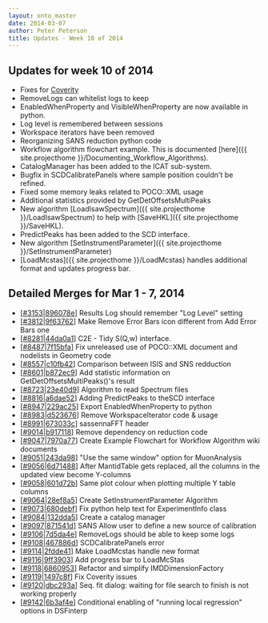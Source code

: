```yaml
---
layout: onto_master
date: 2014-03-07
author: Peter Peterson
title: Updates - Week 10 of 2014
---
```

Updates for week 10 of 2014
---------------------------
* Fixes for [Coverity](http://scan.coverity.com/)
* RemoveLogs can whitelist logs to keep
* EnabledWhenProperty and VisibleWhenProperty are now available in python.
* Log level is remembered between sessions
* Workspace iterators have been removed
* Reorganizing SANS reduction python code
* Workflow algorithm flowchart example. This is documented [here]({{ site.projecthome }}/Documenting_Workflow_Algorithms).
* CatalogManager has been added to the ICAT sub-system.
* Bugfix in SCDCalibratePanels where sample position couldn't be refined.
* Fixed some memory leaks related to POCO::XML usage
* Additional statistics provided by GetDetOffsetsMultiPeaks
* New algorithm [LoadIsawSpectrum]({{ site.projecthome }}/LoadIsawSpectrum) to help with [SaveHKL]({{ site.projecthome }}/SaveHKL).
* PredictPeaks has been added to the SCD interface.
* New algorithm [SetInstrumentParameter]({{ site.projecthome }}/SetInstrumentParameter)
* [LoadMcstas]({{ site.projecthome }}/LoadMcstas) handles additional format and updates progress bar.

Detailed Merges for Mar 1 - 7, 2014
-----------------------------------
* \[[#3153](http://trac.mantidproject.org/mantid/ticket/3153)\|[896078e](https://github.com/mantidproject/mantid/commit/896078e7b8c2b918dff2e64e2eeac9f812a15225)\] Results Log should remember "Log Level" setting
* \[[#3812](http://trac.mantidproject.org/mantid/ticket/3812)\|[9f63762](https://github.com/mantidproject/mantid/commit/9f63762aac76199b4fd606680151d190315f2397)\] Make Remove Error Bars icon different from Add Error Bars one
* \[[#8281](http://trac.mantidproject.org/mantid/ticket/8281)\|[44da0a1](https://github.com/mantidproject/mantid/commit/44da0a17a010a99a4e6c78140d8686ebfef87398)\] C2E - Tidy S(Q,w) interface.
* \[[#8487](http://trac.mantidproject.org/mantid/ticket/8487)\|[7f15bfa](https://github.com/mantidproject/mantid/commit/7f15bfac171b3bee4aafd76fd7af229f633c442e)\] Fix unreleased use of POCO::XML document and nodelists in Geometry code
* \[[#8557](http://trac.mantidproject.org/mantid/ticket/8557)\|[c10fb42](https://github.com/mantidproject/mantid/commit/c10fb42cb46d0f1f812942387946f1106083ef33)\] Comparison between ISIS and SNS redduction
* \[[#8601](http://trac.mantidproject.org/mantid/ticket/8601)\|[b872ec9](https://github.com/mantidproject/mantid/commit/b872ec9f2f7644dc040606457b206e07c5300316)\] Add statistic information on GetDetOffsetsMultiPeaks()'s result
* \[[#8723](http://trac.mantidproject.org/mantid/ticket/8723)\|[23e40d9](https://github.com/mantidproject/mantid/commit/23e40d9dc7689f66d6f8ce0f4c683adb230e66de)\] Algorithm to read Spectrum files
* \[[#8816](http://trac.mantidproject.org/mantid/ticket/8816)\|[a6dae52](https://github.com/mantidproject/mantid/commit/a6dae52d0fb9d4cd0fa612e0f56f851beae52e16)\] Adding PredictPeaks to theSCD interface
* \[[#8947](http://trac.mantidproject.org/mantid/ticket/8947)\|[229ac25](https://github.com/mantidproject/mantid/commit/229ac258b137879b97beb58a024dbe8c052691ab)\] Export EnabledWhenProperty to python
* \[[#8983](http://trac.mantidproject.org/mantid/ticket/8983)\|[d523676](https://github.com/mantidproject/mantid/commit/d52367638bd53dc3ff8c738c6ee4b41017d45bc1)\] Remove WorkspaceIterator code &amp; usage
* \[[#8991](http://trac.mantidproject.org/mantid/ticket/8991)\|[673033c](https://github.com/mantidproject/mantid/commit/673033ca0ed9c205164e1d35d657a27e1cdec421)\] sassennaFFT header
* \[[#9014](http://trac.mantidproject.org/mantid/ticket/9014)\|[b917118](https://github.com/mantidproject/mantid/commit/b917118a88af204aa85096c34b653415aecf1fc7)\] Remove dependency on reduction code
* \[[#9047](http://trac.mantidproject.org/mantid/ticket/9047)\|[7970a77](https://github.com/mantidproject/mantid/commit/7970a77d5770a78b651a0a330adcf915c7bc752e)\] Create Example Flowchart for Workflow Algorithm wiki documents
* \[[#9051](http://trac.mantidproject.org/mantid/ticket/9051)\|[243da98](https://github.com/mantidproject/mantid/commit/243da98e0bf06a5eb20c6a3e0dcf20c34337f7ee)\] "Use the same window" option for MuonAnalysis
* \[[#9056](http://trac.mantidproject.org/mantid/ticket/9056)\|[6d71488](https://github.com/mantidproject/mantid/commit/6d71488a57f27d4b7c959b1c079cdc09da672e2c)\] After MantidTable gets replaced, all the columns in the updated view become Y-columns
* \[[#9058](http://trac.mantidproject.org/mantid/ticket/9058)\|[601d72b](https://github.com/mantidproject/mantid/commit/601d72b423761848440910c9692641e02b52a522)\] Same plot colour when plotting multiple Y table columns
* \[[#9064](http://trac.mantidproject.org/mantid/ticket/9064)\|[28ef8a5](https://github.com/mantidproject/mantid/commit/28ef8a5199633105c1ca2829e5572d47fe9263a1)\] Create SetInstrumentParameter Algorithm
* \[[#9073](http://trac.mantidproject.org/mantid/ticket/9073)\|[680debf](https://github.com/mantidproject/mantid/commit/680debf48cfd8da6c34d95d3f87d7edb84115cd7)\] Fix python help text for ExperimentInfo class
* \[[#9084](http://trac.mantidproject.org/mantid/ticket/9084)\|[132dda5](https://github.com/mantidproject/mantid/commit/132dda5be15165b6778c045f5be3c1360adaabe0)\] Create a catalog manager
* \[[#9097](http://trac.mantidproject.org/mantid/ticket/9097)\|[871541d](https://github.com/mantidproject/mantid/commit/871541d7f83f496f50f4de4944a04059bf8b68c6)\] SANS Allow user to define a new source of calibration
* \[[#9106](http://trac.mantidproject.org/mantid/ticket/9106)\|[7d5da4e](https://github.com/mantidproject/mantid/commit/7d5da4eaf148aadf2afea6c33f28ae777361bc27)\] RemoveLogs should be able to keep some logs
* \[[#9108](http://trac.mantidproject.org/mantid/ticket/9108)\|[467886d](https://github.com/mantidproject/mantid/commit/467886d402547cc64a049875cebeb8235938f9a4)\] SCDCalibratePanels error
* \[[#9114](http://trac.mantidproject.org/mantid/ticket/9114)\|[2fdde41](https://github.com/mantidproject/mantid/commit/2fdde41d1c56542ef076d2386729cabf1906db6c)\] Make LoadMcstas handle new format
* \[[#9116](http://trac.mantidproject.org/mantid/ticket/9116)\|[9ff3903](https://github.com/mantidproject/mantid/commit/9ff3903766c10732de7fcdcfe8d52457f0eb72b3)\] Add progress bar to LoadMcStas
* \[[#9118](http://trac.mantidproject.org/mantid/ticket/9118)\|[6860953](https://github.com/mantidproject/mantid/commit/686095330a41e507f4404d2c68cd7929398912bc)\] Refactor and simplify IMDDimensionFactory
* \[[#9119](http://trac.mantidproject.org/mantid/ticket/9119)\|[1497c8f](https://github.com/mantidproject/mantid/commit/1497c8f77526e3170522b06b21b0459f0f641c51)\] Fix Coverity issues
* \[[#9120](http://trac.mantidproject.org/mantid/ticket/9120)\|[dbc293a](https://github.com/mantidproject/mantid/commit/dbc293a8eb800d5ca8e2ce7c5d5eea86a9ae8c70)\] Seq. fit dialog: waiting for file search to finish is not working properly
* \[[#9142](http://trac.mantidproject.org/mantid/ticket/9142)\|[6b3af4e](https://github.com/mantidproject/mantid/commit/6b3af4e2140f897ab1de6292853697f58b12de6c)\] Conditional enabling of "running local regression" options in DSFinterp
